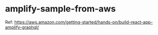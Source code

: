 # amplify-sample-from-aws
Ref: https://aws.amazon.com/getting-started/hands-on/build-react-app-amplify-graphql/
